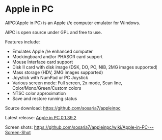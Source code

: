 # Apple in PC

AIPC(Apple in PC) is an Apple //e computer emulator for Windows.

AIPC is open source under GPL and free to use.

Features include:
  - Emulates Apple //e enhanced computer
  - Mockingboard and/or PHASOR card support
  - Mouse Interface card support
  - Disk II card with disk image (DSK, DO, PO, NIB, 2MG images supported)
  - Mass storage (HDV, 2MG images supported)
  - Joystick with NumPad or PC Joystick
  - Various screen mode: Full screen, 2x mode, Scan line, Color/Mono/Green/Custom colors
  - NTSC color approximation
  - Save and restore running status

Source download:
  https://github.com/sosaria7/appleinpc

Latest release:
  [Apple in PC 0.1.39.2](https://github.com/sosaria7/appleinpc/releases/download/0.1.39.2/aipc_0.1.39.2.zip)

Screen shots:
  https://github.com/sosaria7/appleinpc/wiki/Apple-in-PC---Screen-Shot
